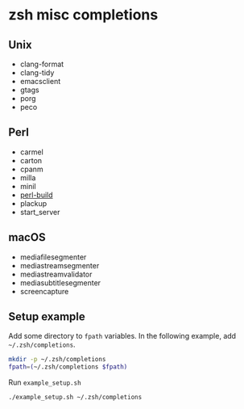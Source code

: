 # zsh misc completions

## Unix

- clang-format
- clang-tidy
- emacsclient
- gtags
- porg
- peco

## Perl

- carmel
- carton
- cpanm
- milla
- minil
- [perl-build](https://github.com/tokuhirom/Perl-Build)
- plackup
- start_server

## macOS

- mediafilesegmenter
- mediastreamsegmenter
- mediastreamvalidator
- mediasubtitlesegmenter
- screencapture

## Setup example

Add some directory to `fpath` variables. In the following example, add `~/.zsh/completions`.

```zsh
mkdir -p ~/.zsh/completions
fpath=(~/.zsh/completions $fpath)
```

Run `example_setup.sh`

```zsh
./example_setup.sh ~/.zsh/completions
```
